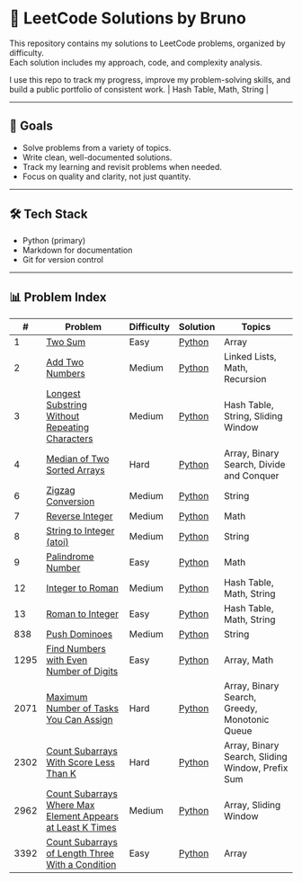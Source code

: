 # 🧠 LeetCode Solutions by Bruno

This repository contains my solutions to LeetCode problems, organized by difficulty.  
Each solution includes my approach, code, and complexity analysis.

I use this repo to track my progress, improve my problem-solving skills, and build a public portfolio of consistent work. | Hash Table, Math, String |

---

## 🚀 Goals

- Solve problems from a variety of topics.
- Write clean, well-documented solutions.
- Track my learning and revisit problems when needed.
- Focus on quality and clarity, not just quantity.

---

## 🛠️ Tech Stack

- Python (primary)
- Markdown for documentation
- Git for version control

---

## 📊 Problem Index

| #    | Problem                                                                                                                                                 | Difficulty | Solution                                                                       | Topics                                           |
| ---- | ------------------------------------------------------------------------------------------------------------------------------------------------------- | ---------- | ------------------------------------------------------------------------------ | ------------------------------------------------ |
| 1    | [Two Sum](https://leetcode.com/problems/two-sum/)                                                                                                       | Easy       | [Python](easy/two-sum.py)                                                      | Array                                            |
| 2    | [Add Two Numbers](https://leetcode.com/problems/add-two-numbers/)                                                                                       | Medium     | [Python](medium/add-two-numbers.py)                                            | Linked Lists, Math, Recursion                    |
| 3    | [Longest Substring Without Repeating Characters](https://leetcode.com/problems/longest-substring-without-repeating-characters/)                         | Medium     | [Python](medium/longest-substring-without-repeting-characters.py)              | Hash Table, String, Sliding Window               |
| 4    | [Median of Two Sorted Arrays](https://leetcode.com/problems/median-of-two-sorted-arrays)                                                                | Hard       | [Python](hard/median-of-two-sorted-arrays.py)                                  | Array, Binary Search, Divide and Conquer         |
| 6    | [Zigzag Conversion](https://leetcode.com/problems/zigzag-conversion/)                                                                                   | Medium     | [Python](medium/zizag-conversion.py)                                           | String                                           |
| 7    | [Reverse Integer](https://leetcode.com/problems/palindrome-number/)                                                                                     | Medium     | [Python](medium/reverse-interger.py)                                           | Math                                             |
| 8    | [String to Integer (atoi)](https://leetcode.com/problems/string-to-integer-atoi)                                                                        | Medium     | [Python](medium/string-to-integer-atoi.py)                                     | String                                           |
| 9    | [Palindrome Number](https://leetcode.com/problems/palindrome-number/)                                                                                   | Easy       | [Python](easy/palindrome-number.py)                                            | Math                                             |
| 12   | [Integer to Roman](https://leetcode.com/problems/integer-to-roman/)                                                                                     | Medium     | [Python](medium/integer-to-roman.py)                                           | Hash Table, Math, String                         |
| 13   | [Roman to Integer](https://leetcode.com/problems/roman-to-integer/)                                                                                     | Easy       | [Python](easy/roman-to-integer.py)                                             | Hash Table, Math, String                         |
| 838  | [Push Dominoes](https://leetcode.com/problems/push-dominoes)                                                                                            | Medium     | [Python](medium/push-dominoes.py)                                              | String                                           |
| 1295 | [Find Numbers with Even Number of Digits](https://leetcode.com/problems/find-numbers-with-even-number-of-digits/)                                       | Easy       | [Python](easy/find-numbers-with-even-number-of-digits.py)                      | Array, Math                                      |
| 2071 | [Maximum Number of Tasks You Can Assign](https://leetcode.com/problems/maximum-number-of-tasks-you-can-assign/)                                         | Hard       | [Python](hard/maximum-number-of-tasks-you-can-assign.py)                       | Array, Binary Search, Greedy, Monotonic Queue    |
| 2302 | [Count Subarrays With Score Less Than K](https://leetcode.com/problems/count-subarrays-with-score-less-than-k/)                                         | Hard       | [Python](hard/count-subarrays-with-score-less-than-k.py)                       | Array, Binary Search, Sliding Window, Prefix Sum |
| 2962 | [Count Subarrays Where Max Element Appears at Least K Times](https://leetcode.com/problems/count-subarrays-where-max-element-appears-at-least-k-times/) | Medium     | [Python](medium/count-subarrays-where-max-element-appears-at-least-k-times.py) | Array, Sliding Window                            |
| 3392 | [Count Subarrays of Length Three With a Condition](https://leetcode.com/problems/count-subarrays-of-length-three-with-a-condition/)                     | Easy       | [Python](easy/count-subarrays-of-length-three-with-a-condition.py)             | Array                                            |
